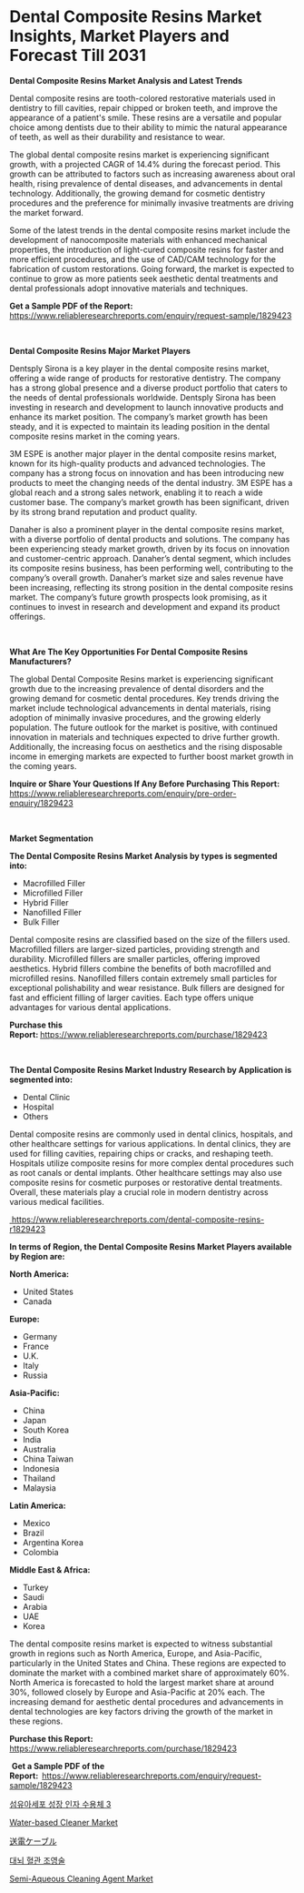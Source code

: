 <p><h1>Dental Composite Resins Market Insights, Market Players and Forecast Till 2031</h1></p><p><strong>Dental Composite Resins Market Analysis and Latest Trends</strong></p>
<p><p>Dental composite resins are tooth-colored restorative materials used in dentistry to fill cavities, repair chipped or broken teeth, and improve the appearance of a patient's smile. These resins are a versatile and popular choice among dentists due to their ability to mimic the natural appearance of teeth, as well as their durability and resistance to wear.</p><p>The global dental composite resins market is experiencing significant growth, with a projected CAGR of 14.4% during the forecast period. This growth can be attributed to factors such as increasing awareness about oral health, rising prevalence of dental diseases, and advancements in dental technology. Additionally, the growing demand for cosmetic dentistry procedures and the preference for minimally invasive treatments are driving the market forward.</p><p>Some of the latest trends in the dental composite resins market include the development of nanocomposite materials with enhanced mechanical properties, the introduction of light-cured composite resins for faster and more efficient procedures, and the use of CAD/CAM technology for the fabrication of custom restorations. Going forward, the market is expected to continue to grow as more patients seek aesthetic dental treatments and dental professionals adopt innovative materials and techniques.</p></p>
<p><strong>Get a Sample PDF of the Report:&nbsp;</strong> <a href="https://www.reliableresearchreports.com/enquiry/request-sample/1829423">https://www.reliableresearchreports.com/enquiry/request-sample/1829423</a></p>
<p>&nbsp;</p>
<p><strong>Dental Composite Resins Major Market Players</strong></p>
<p><p>Dentsply Sirona is a key player in the dental composite resins market, offering a wide range of products for restorative dentistry. The company has a strong global presence and a diverse product portfolio that caters to the needs of dental professionals worldwide. Dentsply Sirona has been investing in research and development to launch innovative products and enhance its market position. The company’s market growth has been steady, and it is expected to maintain its leading position in the dental composite resins market in the coming years.</p><p>3M ESPE is another major player in the dental composite resins market, known for its high-quality products and advanced technologies. The company has a strong focus on innovation and has been introducing new products to meet the changing needs of the dental industry. 3M ESPE has a global reach and a strong sales network, enabling it to reach a wide customer base. The company’s market growth has been significant, driven by its strong brand reputation and product quality.</p><p>Danaher is also a prominent player in the dental composite resins market, with a diverse portfolio of dental products and solutions. The company has been experiencing steady market growth, driven by its focus on innovation and customer-centric approach. Danaher’s dental segment, which includes its composite resins business, has been performing well, contributing to the company’s overall growth. Danaher’s market size and sales revenue have been increasing, reflecting its strong position in the dental composite resins market. The company’s future growth prospects look promising, as it continues to invest in research and development and expand its product offerings.</p></p>
<p>&nbsp;</p>
<p><strong>What Are The Key Opportunities For Dental Composite Resins Manufacturers?</strong></p>
<p><p>The global Dental Composite Resins market is experiencing significant growth due to the increasing prevalence of dental disorders and the growing demand for cosmetic dental procedures. Key trends driving the market include technological advancements in dental materials, rising adoption of minimally invasive procedures, and the growing elderly population. The future outlook for the market is positive, with continued innovation in materials and techniques expected to drive further growth. Additionally, the increasing focus on aesthetics and the rising disposable income in emerging markets are expected to further boost market growth in the coming years.</p></p>
<p><strong>Inquire or Share Your Questions If Any Before Purchasing This Report:</strong> <a href="https://www.reliableresearchreports.com/enquiry/pre-order-enquiry/1829423">https://www.reliableresearchreports.com/enquiry/pre-order-enquiry/1829423</a></p>
<p>&nbsp;</p>
<p><strong>Market Segmentation</strong></p>
<p><strong>The Dental Composite Resins Market Analysis by types is segmented into:</strong></p>
<p><ul><li>Macrofilled Filler</li><li>Microfilled Filler</li><li>Hybrid Filler</li><li>Nanofilled Filler</li><li>Bulk Filler</li></ul></p>
<p><p>Dental composite resins are classified based on the size of the fillers used. Macrofilled fillers are larger-sized particles, providing strength and durability. Microfilled fillers are smaller particles, offering improved aesthetics. Hybrid fillers combine the benefits of both macrofilled and microfilled resins. Nanofilled fillers contain extremely small particles for exceptional polishability and wear resistance. Bulk fillers are designed for fast and efficient filling of larger cavities. Each type offers unique advantages for various dental applications.</p></p>
<p><strong>Purchase this Report:&nbsp;</strong><a href="https://www.reliableresearchreports.com/purchase/1829423">https://www.reliableresearchreports.com/purchase/1829423</a></p>
<p>&nbsp;</p>
<p><strong>The Dental Composite Resins Market Industry Research by Application is segmented into:</strong></p>
<p><ul><li>Dental Clinic</li><li>Hospital</li><li>Others</li></ul></p>
<p><p>Dental composite resins are commonly used in dental clinics, hospitals, and other healthcare settings for various applications. In dental clinics, they are used for filling cavities, repairing chips or cracks, and reshaping teeth. Hospitals utilize composite resins for more complex dental procedures such as root canals or dental implants. Other healthcare settings may also use composite resins for cosmetic purposes or restorative dental treatments. Overall, these materials play a crucial role in modern dentistry across various medical facilities.</p></p>
<p><a href="https://www.reliableresearchreports.com/dental-composite-resins-r1829423">&nbsp;https://www.reliableresearchreports.com/dental-composite-resins-r1829423</a></p>
<p><strong>In terms of Region, the Dental Composite Resins Market Players available by Region are:</strong></p>
<p>
    <p> <strong> North America: </strong>
        <ul>
            <li>United States</li>
            <li>Canada</li>
        </ul>
        </p> 
    <p> <strong> Europe: </strong>
        <ul>
            <li>Germany</li>
            <li>France</li>
            <li>U.K.</li>
            <li>Italy</li>
            <li>Russia</li>
        </ul>
        </p> 
    <p> <strong> Asia-Pacific: </strong>
        <ul>
            <li>China</li>
            <li>Japan</li>
            <li>South Korea</li>
            <li>India</li>
            <li>Australia</li>
            <li>China Taiwan</li>
            <li>Indonesia</li>
            <li>Thailand</li>
            <li>Malaysia</li>
        </ul>
        </p> 
    <p> <strong> Latin America: </strong>
        <ul>
            <li>Mexico</li>
            <li>Brazil</li>
            <li>Argentina Korea</li>
            <li>Colombia</li>
        </ul>
        </p> 
    <p> <strong> Middle East & Africa: </strong>
        <ul>
            <li>Turkey</li>
            <li>Saudi</li>
            <li>Arabia</li>
            <li>UAE</li>
            <li>Korea</li>
        </ul>
    </p>
    </p>
<p><p>The dental composite resins market is expected to witness substantial growth in regions such as North America, Europe, and Asia-Pacific, particularly in the United States and China. These regions are expected to dominate the market with a combined market share of approximately 60%. North America is forecasted to hold the largest market share at around 30%, followed closely by Europe and Asia-Pacific at 20% each. The increasing demand for aesthetic dental procedures and advancements in dental technologies are key factors driving the growth of the market in these regions.</p></p>
<p><strong>Purchase this Report: </strong><a href="https://www.reliableresearchreports.com/purchase/1829423">https://www.reliableresearchreports.com/purchase/1829423</a></p>
<p>&nbsp;<strong>Get a Sample PDF of the Report:&nbsp;&nbsp;</strong><a href="https://www.reliableresearchreports.com/enquiry/request-sample/1829423">https://www.reliableresearchreports.com/enquiry/request-sample/1829423</a></p>
<p><strong></strong></p>
<p><p><a href="https://medium.com/@allisonkreiger/%EC%84%AC%EC%9C%A0%EC%95%84%EC%84%B8%ED%8F%AC-%EC%84%B1%EC%9E%A5-%EC%9D%B8%EC%9E%90-%EC%88%98%EC%9A%A9%EC%B2%B4-3-%EC%8B%9C%EC%9E%A5-%EC%A0%84%EB%A7%9D-%EC%82%B0%EC%97%85-%EA%B0%9C%EC%9A%94-%EB%B0%8F-%EC%98%88%EC%B8%A1-2024%EB%85%84%EB%B6%80%ED%84%B0-2031%EB%85%84%EA%B9%8C%EC%A7%80-e04e09c1f8a2">섬유아세포 성장 인자 수용체 3</a></p><p><a href="https://issuu.com/reportprime-2/docs/water-based-cleaner-market-size-2030.pptx">Water-based Cleaner Market</a></p><p><a href="https://github.com/nemesis2824/Market-Research-Report-List-1/blob/main/184672151380.md">送電ケーブル</a></p><p><a href="https://medium.com/@leeanford76845djf/%EB%87%8C-%ED%98%88%EA%B4%80-%EC%A1%B0%EC%98%81%EC%88%A0-%EC%8B%9C%EC%9E%A5%EC%9D%80-%EC%8B%9C%EC%9E%A5-%EC%A0%90%EC%9C%A0%EC%9C%A8-%EC%8B%9C%EC%9E%A5-%EB%8F%99%ED%96%A5-%EB%B0%8F-%EC%8B%9C%EC%9E%A5-%EC%84%B1%EC%9E%A5%EC%97%90-%EB%8C%80%ED%95%9C-%EC%A0%95%EB%B3%B4%EB%A5%BC-%EC%A0%9C%EA%B3%B5%ED%95%A9%EB%8B%88%EB%8B%A4-29a02fd63fb0">대뇌 혈관 조영술</a></p><p><a href="https://issuu.com/reportprime-2/docs/semi-aqueous-cleaning-agent-market-size-2030.pptx">Semi-Aqueous Cleaning Agent Market</a></p></p>